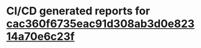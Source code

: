# CI/CD generated reports for [cac360f6735eac91d308ab3d0e82314a70e6c23f](https://github.com/hydephp/develop/commit/cac360f6735eac91d308ab3d0e82314a70e6c23f)
